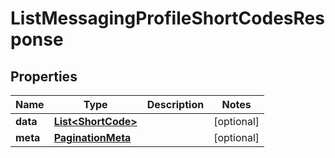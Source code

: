 

# ListMessagingProfileShortCodesResponse


## Properties

Name | Type | Description | Notes
------------ | ------------- | ------------- | -------------
**data** | [**List&lt;ShortCode&gt;**](ShortCode.md) |  |  [optional]
**meta** | [**PaginationMeta**](PaginationMeta.md) |  |  [optional]



